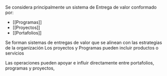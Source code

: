 Se considera principalmente un sistema de Entrega de valor conformado por:
* [[Programas]]
* [[Proyectos]]
* [[Portafolios]]

Se forman sistemas de entregas de valor que se alinean con las estrategias de la organización
Los proyectos y Programas pueden incluir productos o servicios

Las operaciones pueden apoyar e influir directamente entre portafolios, programas y proyectos,